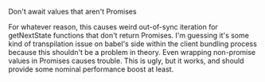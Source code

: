 Don't await values that aren't Promises

For whatever reason, this causes weird out-of-sync iteration for
getNextState functions that don't return Promises. I'm guessing
it's some kind of transpilation issue on babel's side within the
client bundling process because this shouldn't be a problem in 
theory. Even wrapping non-promise values in Promises causes
trouble. This is ugly, but it works, and should provide some
nominal performance boost at least.
